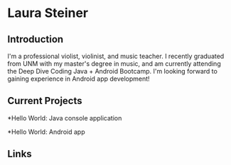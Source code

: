 # Laura Steiner

## Introduction

I'm a professional violist, violinist, and music teacher. I recently 
graduated from UNM with my master's degree in music, and am currently 
attending the Deep Dive Coding Java + Android Bootcamp. I'm looking 
forward to gaining experience in Android app development!

## Current Projects

*Hello World: Java console application 

*Hello World: Android app 

## Links

